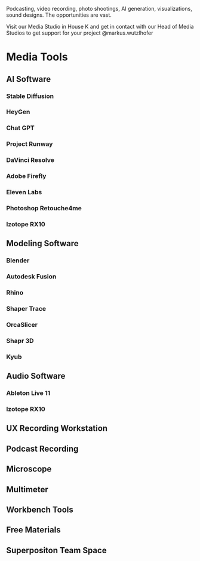 Podcasting, video recording, photo shootings, AI generation, visualizations, sound designs. The opportunities are vast.

Visit our Media Studio in House K and get in contact with our Head of Media Studios to get support for your project @markus.wutzlhofer

# Media Tools

## AI Software

### Stable Diffusion

### HeyGen

### Chat GPT

### Project Runway

### DaVinci Resolve

### Adobe Firefly

### Eleven Labs

### Photoshop Retouche4me

### Izotope RX10

## Modeling Software

### Blender

### Autodesk Fusion

### Rhino

### Shaper Trace

### OrcaSlicer

### Shapr 3D

### Kyub

## Audio Software

### Ableton Live 11

### Izotope RX10

## UX Recording Workstation

## Podcast Recording

## Microscope

## Multimeter

## Workbench Tools

## Free Materials

## Superpositon Team Space